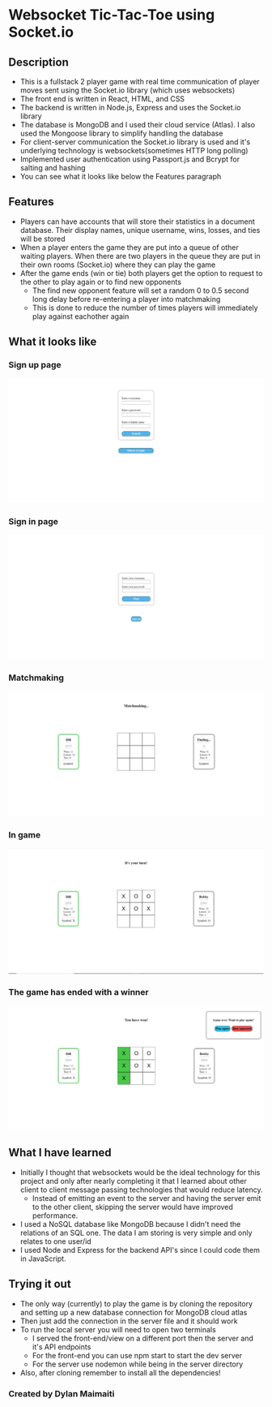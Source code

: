 # Websocket Tic-Tac-Toe using Socket.io

## Description
- This is a fullstack 2 player game with real time communication of player moves sent using the Socket.io library (which uses websockets)
- The front end is written in React, HTML, and CSS
- The backend is written in Node.js, Express and uses the Socket.io library
- The database is MongoDB and I used their cloud service (Atlas). I also used the Mongoose library to simplify handling the database
- For client-server communication the Socket.io library is used and it's underlying technology is websockets(sometimes HTTP long polling)
- Implemented user authentication using Passport.js and Bcrypt for salting and hashing
- You can see what it looks like below the Features paragraph

## Features
- Players can have accounts that will store their statistics in a document database. Their display names, unique username, wins, losses, and ties will be stored
- When a player enters the game they are put into a queue of other waiting players. When there are two players in the queue they are put in their own rooms (Socket.io) where they can play the game
- After the game ends (win or tie) both players get the option to request to the other to play again or to find new opponents
  - The find new opponent feature will set a random 0 to 0.5 second long delay before re-entering a player into matchmaking
  - This is done to reduce the number of times players will immediately play against eachother again

## What it looks like

### Sign up page

![Sign up page with two form fields](/readMeImages/socketGameSignUp.png)

### Sign in page

![Sign in page with one form field](/readMeImages/socketGameSignIn.png)

### Matchmaking

![Waiting for another player to join](/readMeImages/socketGameMatchmaking.png)

### In game

![Playing a game against someone](/readMeImages/socketGameInGame.png)

### The game has ended with a winner

![User Dill has won the game](/readMeImages/socketGameGameOver.png)

## What I have learned
- Initially I thought that websockets would be the ideal technology for this project and only after nearly completing it that I learned about other client to client message passing technologies that would reduce latency.
  - Instead of emitting an event to the server and having the server emit to the other client, skipping the server would have improved performance.
- I used a NoSQL database like MongoDB because I didn't need the relations of an SQL one. The data I am storing is very simple and only relates to one user/id
- I used Node and Express for the backend API's since I could code them in JavaScript.


## Trying it out
- The only way (currently) to play the game is by cloning the repository and setting up a new database connection for MongoDB cloud atlas
- Then just add the connection in the server file and it should work
- To run the local server you will need to open two terminals
  - I served the front-end/view on a different port then the server and it's API endpoints
  - For the front-end you can use npm start to start the dev server
  - For the server use nodemon while being in the server directory
- Also, after cloning remember to install all the dependencies!

### Created by Dylan Maimaiti